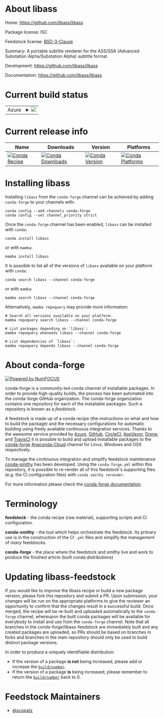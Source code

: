 About libass
============

Home: https://github.com/libass/libass

Package license: ISC

Feedstock license: [BSD-3-Clause](https://github.com/conda-forge/libass-feedstock/blob/main/LICENSE.txt)

Summary: A portable subtitle renderer for the ASS/SSA (Advanced Substation Alpha/Substation Alpha) subtitle format.

Development: https://github.com/libass/libass

Documentation: https://github.com/libass/libass

Current build status
====================


<table>
    
  <tr>
    <td>Azure</td>
    <td>
      <details>
        <summary>
          <a href="https://dev.azure.com/conda-forge/feedstock-builds/_build/latest?definitionId=6391&branchName=main">
            <img src="https://dev.azure.com/conda-forge/feedstock-builds/_apis/build/status/libass-feedstock?branchName=main">
          </a>
        </summary>
        <table>
          <thead><tr><th>Variant</th><th>Status</th></tr></thead>
          <tbody><tr>
              <td>linux_64</td>
              <td>
                <a href="https://dev.azure.com/conda-forge/feedstock-builds/_build/latest?definitionId=6391&branchName=main">
                  <img src="https://dev.azure.com/conda-forge/feedstock-builds/_apis/build/status/libass-feedstock?branchName=main&jobName=linux&configuration=linux_64_" alt="variant">
                </a>
              </td>
            </tr><tr>
              <td>osx_64</td>
              <td>
                <a href="https://dev.azure.com/conda-forge/feedstock-builds/_build/latest?definitionId=6391&branchName=main">
                  <img src="https://dev.azure.com/conda-forge/feedstock-builds/_apis/build/status/libass-feedstock?branchName=main&jobName=osx&configuration=osx_64_" alt="variant">
                </a>
              </td>
            </tr>
          </tbody>
        </table>
      </details>
    </td>
  </tr>
</table>

Current release info
====================

| Name | Downloads | Version | Platforms |
| --- | --- | --- | --- |
| [![Conda Recipe](https://img.shields.io/badge/recipe-libass-green.svg)](https://anaconda.org/conda-forge/libass) | [![Conda Downloads](https://img.shields.io/conda/dn/conda-forge/libass.svg)](https://anaconda.org/conda-forge/libass) | [![Conda Version](https://img.shields.io/conda/vn/conda-forge/libass.svg)](https://anaconda.org/conda-forge/libass) | [![Conda Platforms](https://img.shields.io/conda/pn/conda-forge/libass.svg)](https://anaconda.org/conda-forge/libass) |

Installing libass
=================

Installing `libass` from the `conda-forge` channel can be achieved by adding `conda-forge` to your channels with:

```
conda config --add channels conda-forge
conda config --set channel_priority strict
```

Once the `conda-forge` channel has been enabled, `libass` can be installed with `conda`:

```
conda install libass
```

or with `mamba`:

```
mamba install libass
```

It is possible to list all of the versions of `libass` available on your platform with `conda`:

```
conda search libass --channel conda-forge
```

or with `mamba`:

```
mamba search libass --channel conda-forge
```

Alternatively, `mamba repoquery` may provide more information:

```
# Search all versions available on your platform:
mamba repoquery search libass --channel conda-forge

# List packages depending on `libass`:
mamba repoquery whoneeds libass --channel conda-forge

# List dependencies of `libass`:
mamba repoquery depends libass --channel conda-forge
```


About conda-forge
=================

[![Powered by
NumFOCUS](https://img.shields.io/badge/powered%20by-NumFOCUS-orange.svg?style=flat&colorA=E1523D&colorB=007D8A)](https://numfocus.org)

conda-forge is a community-led conda channel of installable packages.
In order to provide high-quality builds, the process has been automated into the
conda-forge GitHub organization. The conda-forge organization contains one repository
for each of the installable packages. Such a repository is known as a *feedstock*.

A feedstock is made up of a conda recipe (the instructions on what and how to build
the package) and the necessary configurations for automatic building using freely
available continuous integration services. Thanks to the awesome service provided by
[Azure](https://azure.microsoft.com/en-us/services/devops/), [GitHub](https://github.com/),
[CircleCI](https://circleci.com/), [AppVeyor](https://www.appveyor.com/),
[Drone](https://cloud.drone.io/welcome), and [TravisCI](https://travis-ci.com/)
it is possible to build and upload installable packages to the
[conda-forge](https://anaconda.org/conda-forge) [Anaconda-Cloud](https://anaconda.org/)
channel for Linux, Windows and OSX respectively.

To manage the continuous integration and simplify feedstock maintenance
[conda-smithy](https://github.com/conda-forge/conda-smithy) has been developed.
Using the ``conda-forge.yml`` within this repository, it is possible to re-render all of
this feedstock's supporting files (e.g. the CI configuration files) with ``conda smithy rerender``.

For more information please check the [conda-forge documentation](https://conda-forge.org/docs/).

Terminology
===========

**feedstock** - the conda recipe (raw material), supporting scripts and CI configuration.

**conda-smithy** - the tool which helps orchestrate the feedstock.
                   Its primary use is in the construction of the CI ``.yml`` files
                   and simplify the management of *many* feedstocks.

**conda-forge** - the place where the feedstock and smithy live and work to
                  produce the finished article (built conda distributions)


Updating libass-feedstock
=========================

If you would like to improve the libass recipe or build a new
package version, please fork this repository and submit a PR. Upon submission,
your changes will be run on the appropriate platforms to give the reviewer an
opportunity to confirm that the changes result in a successful build. Once
merged, the recipe will be re-built and uploaded automatically to the
`conda-forge` channel, whereupon the built conda packages will be available for
everybody to install and use from the `conda-forge` channel.
Note that all branches in the conda-forge/libass-feedstock are
immediately built and any created packages are uploaded, so PRs should be based
on branches in forks and branches in the main repository should only be used to
build distinct package versions.

In order to produce a uniquely identifiable distribution:
 * If the version of a package **is not** being increased, please add or increase
   the [``build/number``](https://docs.conda.io/projects/conda-build/en/latest/resources/define-metadata.html#build-number-and-string).
 * If the version of a package **is** being increased, please remember to return
   the [``build/number``](https://docs.conda.io/projects/conda-build/en/latest/resources/define-metadata.html#build-number-and-string)
   back to 0.

Feedstock Maintainers
=====================

* [@scopatz](https://github.com/scopatz/)

